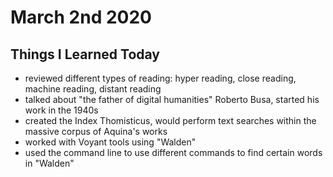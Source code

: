 # March 2nd 2020

## Things I Learned Today
- reviewed different types of reading: hyper reading, close reading, machine reading, distant reading
- talked about "the father of digital humanities" Roberto Busa, started his work in the 1940s
- created the Index Thomisticus, would perform text searches within the massive corpus of Aquina's works
- worked with Voyant tools using "Walden"
- used the command line to use different commands to find certain words in "Walden" 